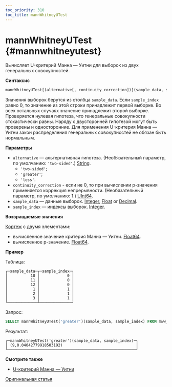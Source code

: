 ```yaml
---
toc_priority: 310
toc_title: mannWhitneyUTest
---
```


# mannWhitneyUTest {#mannwhitneyutest}

Вычисляет U-критерий Манна — Уитни для выборок из двух генеральных совокупностей.

**Синтаксис**

``` sql
mannWhitneyUTest[(alternative[, continuity_correction])](sample_data, sample_index)
```

Значения выборок берутся из столбца `sample_data`. Если  `sample_index` равно 0, то значение из этой строки принадлежит первой выборке. Во всех остальных случаях значение принадлежит второй выборке.
Проверяется нулевая гипотеза, что генеральные совокупности стохастически равны. Наряду с двусторонней гипотезой могут быть проверены и односторонние.
Для применения U-критерия Манна — Уитни закон распределения генеральных совокупностей не обязан быть нормальным.

**Параметры**

-   `alternative` — альтернативная гипотеза. (Необязательный параметр, по умолчанию: `'two-sided'`.) [String](../../../sql-reference/data-types/string.md).
    -   `'two-sided'`;
    -   `'greater'`;
    -   `'less'`.
-   `continuity_correction` - если не 0, то при вычислении p-значения применяется коррекция непрерывности. (Необязательный параметр, по умолчанию: 1.) [UInt64](../../../sql-reference/data-types/int-uint.md).
-   `sample_data` — данные выборок. [Integer](../../../sql-reference/data-types/int-uint.md), [Float](../../../sql-reference/data-types/float.md) or [Decimal](../../../sql-reference/data-types/decimal.md).
-   `sample_index` — индексы выборок. [Integer](../../../sql-reference/data-types/int-uint.md).


**Возвращаемые значения**

[Кортеж](../../../sql-reference/data-types/tuple.md) с двумя элементами:
-   вычисленное значение критерия Манна — Уитни. [Float64](../../../sql-reference/data-types/float.md).
-   вычисленное p-значение. [Float64](../../../sql-reference/data-types/float.md).


**Пример**

Таблица:

``` text
┌─sample_data─┬─sample_index─┐
│          10 │            0 │
│          11 │            0 │
│          12 │            0 │
│           1 │            1 │
│           2 │            1 │
│           3 │            1 │
└─────────────┴──────────────┘
```

Запрос:

``` sql
SELECT mannWhitneyUTest('greater')(sample_data, sample_index) FROM mww_ttest;
```

Результат:

``` text
┌─mannWhitneyUTest('greater')(sample_data, sample_index)─┐
│ (9,0.04042779918503192)                                │
└────────────────────────────────────────────────────────┘
```

**Смотрите также**

-   [U-критерий Манна — Уитни](https://ru.wikipedia.org/wiki/U-%D0%BA%D1%80%D0%B8%D1%82%D0%B5%D1%80%D0%B8%D0%B9_%D0%9C%D0%B0%D0%BD%D0%BD%D0%B0_%E2%80%94_%D0%A3%D0%B8%D1%82%D0%BD%D0%B8)

[Оригинальная статья](https://clickhouse.tech/docs/ru/sql-reference/aggregate-functions/reference/mannwhitneyutest/) <!--hide-->
